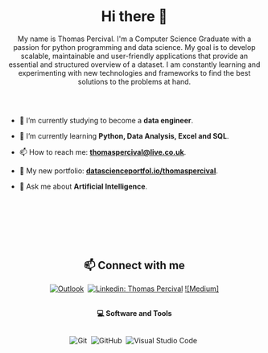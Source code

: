 <h1 align="center"> Hi there 👋</h1>

<p align="center">
My name is Thomas Percival. I'm a Computer Science Graduate with a passion for python programming and data science. My goal is to develop scalable, maintainable and user-friendly applications that provide an essential and structured overview of a dataset. I am constantly learning and experimenting with new technologies and frameworks to find the best solutions to the problems at hand. 
</p>

##

<br>



- 🔭 I’m currently studying to become a **data engineer**.

- 🌱 I’m currently learning **Python, Data Analysis, Excel and SQL**.

- 📫 How to reach me: **thomaspercival@live.co.uk**.

- 👋 My new portfolio: **[datascienceportfol.io/thomaspercival](https://www.datascienceportfol.io/thomaspercival)**.

- 💬 Ask me about **Artificial Intelligence**.

<br>
<br>

#

<br>

<h2 align="center">📫 Connect with me</h2>

<div align = "center">
  
[![Outlook](https://img.shields.io/badge/Microsoft_Outlook-0078D4?style=for-the-badge&logo=microsoft-outlook&logoColor=white&link=mailto:thomaspercival@live.co.uk)](mailto:thomaspercival@live.co.uk)&nbsp; 
[![Linkedin: Thomas Percival](https://img.shields.io/badge/-linkedin-blue?style=for-the-badge&logo=Linkedin&logoColor=white&link=https://www.linkedin.com/in/thomaspercival)](https://www.linkedin.com/in/thomaspercival)
[![Medium]](https://medium.com/@tpercival)
  
</div>

<br>

<div align = "center">
  
<summary><b>💻 Software and Tools</b></summary>
<br>

![Git](https://img.shields.io/badge/-Git-F05032?style=for-the-badge&logo=git&logoColor=white)&nbsp;
![GitHub](https://img.shields.io/badge/-GitHub-181717?style=for-the-badge&logo=github)&nbsp;
![Visual Studio Code](https://img.shields.io/badge/-VSCODE-007ACC?style=for-the-badge&&logo=visual-studio-code&logoColor=white)&nbsp;

</details>

</div>
